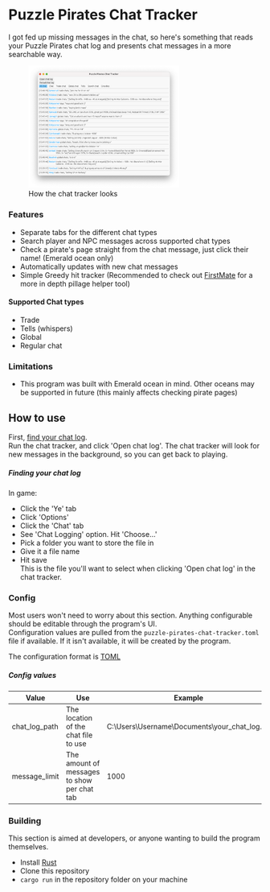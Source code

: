 # Puzzle Pirates Chat Tracker
I got fed up missing messages in the chat, so here's something that reads your Puzzle Pirates chat log and presents chat messages in a more searchable way.

<figure>
  <img src="chat-log.png" alt="A view of a Puzzle Pirates chat log. Messages from players in different chat types can be seen." width="300" />
  <figcaption>How the chat tracker looks</figcaption>
</figure>  


### Features
- Separate tabs for the different chat types
- Search player and NPC messages across supported chat types
- Check a pirate's page straight from the chat message, just click their name! (Emerald ocean only)
- Automatically updates with new chat messages
- Simple Greedy hit tracker (Recommended to check out [FirstMate](https://github.com/captain-dread/pillage-helper-web) for a more in depth pillage helper tool)

#### Supported Chat types
- Trade
- Tells (whispers)
- Global
- Regular chat

### Limitations
- This program was built with Emerald ocean in mind. Other oceans may be supported in future (this mainly affects checking pirate pages)


## How to use
First, [find your chat log](#Finding-your-chat-log).  
Run the chat tracker, and click 'Open chat log'. 
The chat tracker will look for new messages in the background, so you can get back to playing.

##### Finding your chat log
In game:  

- Click the 'Ye' tab
- Click 'Options'
- Click the 'Chat' tab
- See 'Chat Logging' option. Hit 'Choose...'
- Pick a folder you want to store the file in
- Give it a file name
- Hit save  
This is the file you'll want to select when clicking 'Open chat log' in the chat tracker.

### Config
Most users won't need to worry about this section. Anything configurable should be editable through the program's UI.  
Configuration values are pulled from the `puzzle-pirates-chat-tracker.toml` file if available. If it isn't available, it will be created by the program.

The configuration format is [TOML](https://toml.io/en/)

##### Config values
| Value | Use | Example |
|-------|-----|----------
| chat_log_path | The location of the chat file to use | C:\Users\Username\Documents\your_chat_log.txt
| message_limit | The amount of messages to show per chat tab | 1000


### Building
This section is aimed at developers, or anyone wanting to build the program themselves.

- Install [Rust](https://www.rust-lang.org/learn/get-started)
- Clone this repository
- `cargo run` in the repository folder on your machine
